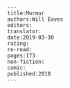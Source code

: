
    ---
    title:Murmur
    authors:Will Eaves
    editors:
    translator:
    date:2019-03-30
    rating:
    re-read:
    pages:173
    non-fiction:
    comic:
    published:2018
    ---

    